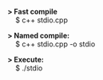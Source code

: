 **\> Fast compile**\
&nbsp;&nbsp;&nbsp;&nbsp;\$ c++ stdio.cpp

**\> Named compile:**\
&nbsp;&nbsp;&nbsp;&nbsp;\$ c++ stdio.cpp -o stdio

**\> Execute:**\
&nbsp;&nbsp;&nbsp;&nbsp;\$ ./stdio
